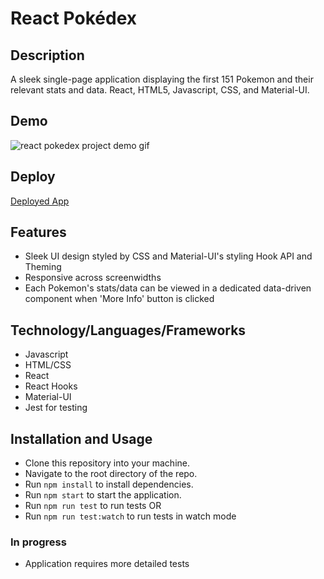 # React Pokédex

## Description
A sleek single-page application displaying the first 151 Pokemon and their relevant stats and data. React, HTML5, Javascript, CSS, and Material-UI.

## Demo
<img src='/demo/React Pokédex.gif' alt='react pokedex project demo gif'>

## Deploy
[Deployed App](https://pk-react-pokedex.netlify.app/)

## Features
- Sleek UI design styled by CSS and Material-UI's styling Hook API and Theming
- Responsive across screenwidths
- Each Pokemon's stats/data can be viewed in a dedicated data-driven component when 'More Info' button is clicked

## Technology/Languages/Frameworks
- Javascript
- HTML/CSS
- React
- React Hooks
- Material-UI
- Jest for testing

## Installation and Usage
- Clone this repository into your machine.
- Navigate to the root directory of the repo.
- Run ```npm install``` to install dependencies.
- Run ```npm start``` to start the application.
- Run ```npm run test``` to run tests OR
- Run ```npm run test:watch``` to run tests in watch mode

### In progress
- Application requires more detailed tests